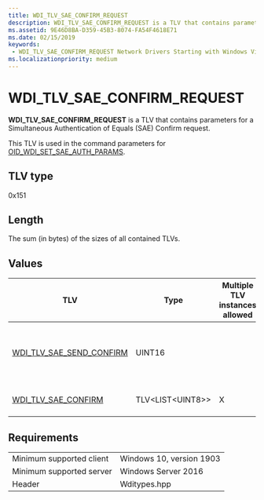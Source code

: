 ```yaml
---
title: WDI_TLV_SAE_CONFIRM_REQUEST
description: WDI_TLV_SAE_CONFIRM_REQUEST is a TLV that contains parameters for a Simultaneous Authentication of Equals (SAE) Confirm request. 
ms.assetid: 9E46D8BA-D359-45B3-8074-FA54F4618E71
ms.date: 02/15/2019
keywords:
 - WDI_TLV_SAE_CONFIRM_REQUEST Network Drivers Starting with Windows Vista
ms.localizationpriority: medium
---
```


# WDI_TLV_SAE_CONFIRM_REQUEST

**WDI_TLV_SAE_CONFIRM_REQUEST** is a TLV that contains parameters for a Simultaneous Authentication of Equals (SAE) Confirm request. 

This TLV is used in the command parameters for [OID_WDI_SET_SAE_AUTH_PARAMS](oid-wdi-set-sae-auth-params.md).

## TLV type

0x151

## Length

The sum (in bytes) of the sizes of all contained TLVs.

## Values

| TLV | Type | Multiple TLV instances allowed | Optional | Description |
| --- | --- | --- | --- | --- |
| [WDI_TLV_SAE_SEND_CONFIRM](wdi-tlv-sae-send-confirm.md) | UINT16 |   |   | The Send Confirm field, used as an anti-replay counter. |
| [WDI_TLV_SAE_CONFIRM](wdi-tlv-sae-confirm.md) | TLV\<LIST\<UINT8>> | X |   | The Confirm field. |

## Requirements

|   |   |
| --- | --- |
| Minimum supported client | Windows 10, version 1903 |
| Minimum supported server | Windows Server 2016 |
| Header | Wditypes.hpp |